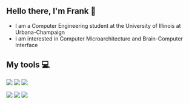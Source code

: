 ## Hello there, I'm Frank :wave:
- I am a Computer Engineering student at the University of Illinois at Urbana-Champaign
- I am interested in Computer Microarchitecture and Brain-Computer Interface


## My tools :computer:
<img src="https://img.shields.io/badge/OS-Arch%20Linux-blue?style=flat-square&logo=Arch Linux"/> <img src="https://img.shields.io/badge/DE-KDE-blue?style=flat-square&logo=KDE"/>  <img src="https://img.shields.io/badge/TERM-Alacritty-blue?style=flat-square&logo=GNOME terminal"/>

<img src="https://img.shields.io/badge/%20-C-orange?style=flat-square&logo=C"/> <img src="https://img.shields.io/badge/%20-RUST-orange?style=flat-square&logo=rust"/> <img src="https://img.shields.io/badge/%20-Python-orange?style=flat-square&logo=Python"/> 
